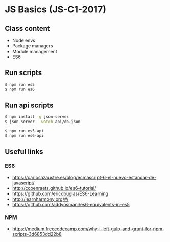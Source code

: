 # JS Basics (JS-C1-2017)


## Class content


- Node envs
- Package managers
- Module management
- ES6


## Run scripts


```bash
$ npm run es5
$ npm run es6
```


## Run api scripts

```bash
$ npm install -g json-server
$ json-server --watch api/db.json

$ npm run es5-api
$ npm run es6-api
```


## Useful links


### ES6


- https://carlosazaustre.es/blog/ecmascript-6-el-nuevo-estandar-de-javascript/
- http://ccoenraets.github.io/es6-tutorial/
- https://github.com/ericdouglas/ES6-Learning
- http://learnharmony.org/#/
- https://github.com/addyosmani/es6-equivalents-in-es5


### NPM


- https://medium.freecodecamp.com/why-i-left-gulp-and-grunt-for-npm-scripts-3d6853dd22b8
